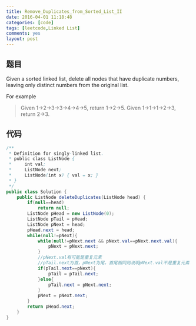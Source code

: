 ```yaml
---
title: Remove_Duplicates_from_Sorted_List_II
date: 2016-04-01 11:18:48
categories: [code]
tags: [leetcode,Linked List]
comments: yes
layout: post
---
```


## 题目

Given a sorted linked list, delete all nodes that have duplicate numbers, leaving only distinct numbers from the original list.

For example

> Given 1->2->3->3->4->4->5, return 1->2->5.
> Given 1->1->1->2->3, return 2->3.

## 代码

```java
/**
 * Definition for singly-linked list.
 * public class ListNode {
 *     int val;
 *     ListNode next;
 *     ListNode(int x) { val = x; }
 * }
 */
public class Solution {
    public ListNode deleteDuplicates(ListNode head) {
        if(null==head)
            return null;
        ListNode pHead = new ListNode(0);
        ListNode pTail = pHead;
        ListNode pNext = head;
        pHead.next = head;
        while(null!=pNext){
            while(null!=pNext.next && pNext.val==pNext.next.val){
                pNext = pNext.next;
            }
			//pNext.val有可能是重复元素
			//pTail.next为首，pNext为尾，首尾相同则说明pNext.val不是重复元素
            if(pTail.next==pNext){
                pTail = pTail.next;
            }else{
                pTail.next = pNext.next;
            }
            pNext = pNext.next;
        }
        return pHead.next;
    }
}
```
